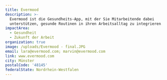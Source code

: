 ```yaml
---
title: Evermood
description: >-
  Evermood ist die Gesundheits-App, mit der Sie Mitarbeitende dabei
  unterstützen, gesunde Routinen in ihren Arbeitsalltag zu integrieren. 
impactArea:
  - Gesundheit
  - Zukunft der Arbeit
organization: true
image: /uploads/Evermood - final.JPG
email: lara@evermood.com; marvin@evermood.com
link: www.evermood.com
city: Münster
postalCode: '48145'
federalState: Nordrhein-Westfalen
---
```


